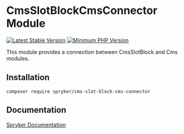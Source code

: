 # CmsSlotBlockCmsConnector Module
[![Latest Stable Version](https://poser.pugx.org/spryker/cms-slot-block-cms-connector/v/stable.svg)](https://packagist.org/packages/spryker/cms-slot-block-cms-connector)
[![Minimum PHP Version](https://img.shields.io/badge/php-%3E%3D%207.3-8892BF.svg)](https://php.net/)

This module provides a connection between CmsSlotBlock and Cms modules.

## Installation

```
composer require spryker/cms-slot-block-cms-connector
```

## Documentation

[Spryker Documentation](https://academy.spryker.com/developing_with_spryker/module_guide/modules.html)

